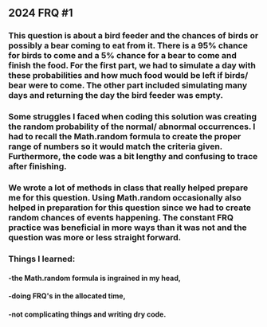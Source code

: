 ## 2024 FRQ #1

###    This question is about a bird feeder and the chances of birds or possibly a bear coming to eat from it. There is a 95% chance for birds to come and a 5% chance for a bear to come and finish the food. For the first part, we had to simulate a day with these probabilities and how much food would be left if birds/ bear were to come. The other part included simulating many days and returning the day the bird feeder was empty.

###    Some struggles I faced when coding this solution was creating the random probability of the normal/ abnormal occurrences. I had to recall the Math.random formula to create the proper range of numbers so it would match the criteria given. Furthermore, the code was a bit lengthy and confusing to trace after finishing.

###    We wrote a lot of methods in class that really helped prepare me for this question. Using Math.random occasionally also helped in preparation for this question since we had to create random chances of events happening. The constant FRQ practice was beneficial in more ways than it was not and the question was more or less straight forward.

###    Things I learned:
####      -the Math.random formula is ingrained in my head,
####      -doing FRQ's in the allocated time,
####      -not complicating things and writing dry code.

